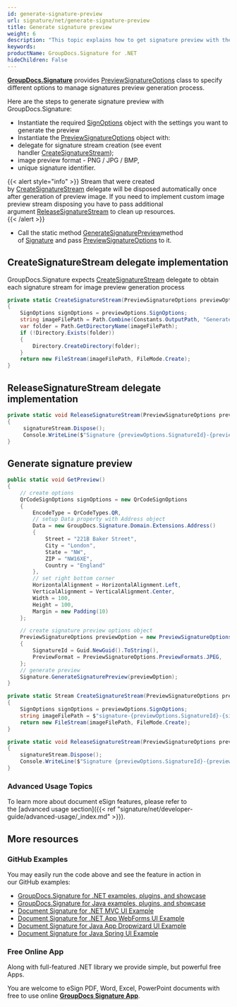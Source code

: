 ```yaml
---
id: generate-signature-preview
url: signature/net/generate-signature-preview
title: Generate signature preview
weight: 6
description: "This topic explains how to get signature preview with the SignOptions by GroupDocs.Signature API."
keywords: 
productName: GroupDocs.Signature for .NET
hideChildren: False
---
```

[**GroupDocs.Signature**](https://products.groupdocs.com/signature/net) provides [PreviewSignatureOptions](https://apireference.groupdocs.com/net/signature/groupdocs.signature.options/previewsignatureoptions) class to specify different options to manage signatures preview generation process.  
  
Here are the steps to generate signature preview with GroupDocs.Signature:

* Instantiate the required [SignOptions](https://apireference.groupdocs.com/net/signature/groupdocs.signature.options/signoptions) object with the settings you want to generate the preview
* Instantiate the [PreviewSignatureOptions](https://apireference.groupdocs.com/net/signature/groupdocs.signature.options/previewsignatureoptions) object with:
* delegate for signature stream creation (see event handler [CreateSignatureStream](https://apireference.groupdocs.com/net/signature/groupdocs.signature.options/createsignaturestream));
* image preview format - PNG / JPG / BMP,
* unique signature identifier.

{{< alert style="info" >}}
Stream that were created by [CreateSignatureStream](https://apireference.groupdocs.com/net/signature/groupdocs.signature.options/createsignaturestream) delegate will be disposed automatically once after generation of preview image. If you need to implement custom image preview stream disposing you have to pass additional argument [ReleaseSignatureStream](https://apireference.groupdocs.com/net/signature/groupdocs.signature.options/releasesignaturestream) to clean up resources.  
{{< /alert >}}
* Call the static method [GenerateSignaturePreview](https://apireference.groupdocs.com/net/signature/groupdocs.signature/signature/methods/generatesignaturepreview)method of [Signature](https://apireference.groupdocs.com/net/signature/groupdocs.signature/signature) and pass [PreviewSignatureOptions](https://apireference.groupdocs.com/net/signature/groupdocs.signature.options/previewsignatureoptions) to it.

## CreateSignatureStream delegate implementation

GroupDocs.Signature expects [CreateSignatureStream](https://apireference.groupdocs.com/net/signature/groupdocs.signature.options/createsignaturestream) delegate to obtain each signature stream for image preview generation process

```csharp
private static CreateSignatureStream(PreviewSignatureOptions previewOptions)
{
    SignOptions signOptions = previewOptions.SignOptions;
    string imageFilePath = Path.Combine(Constants.OutputPath, "GenerateSignaturePreview", $"signature-{previewOptions.SignatureId}-{signOptions.SignatureType}.jpg");
    var folder = Path.GetDirectoryName(imageFilePath);
    if (!Directory.Exists(folder))
    {
        Directory.CreateDirectory(folder);
    }
    return new FileStream(imageFilePath, FileMode.Create);
}
```

## ReleaseSignatureStream delegate implementation

```csharp
private static void ReleaseSignatureStream(PreviewSignatureOptions previewOptions, Stream signatureStream)
{
     signatureStream.Dispose();
     Console.WriteLine($"Signature {previewOptions.SignatureId}-{previewOptions.SignOptions.SignatureType} is ready for preview");
}
```

## Generate signature preview

```csharp
public static void GetPreview()
{
    // create options
    QrCodeSignOptions signOptions = new QrCodeSignOptions
    {
        EncodeType = QrCodeTypes.QR,
        // setup Data property with Address object
        Data = new GroupDocs.Signature.Domain.Extensions.Address()
        {
            Street = "221B Baker Street",
            City = "London",
            State = "NW",
            ZIP = "NW16XE",
            Country = "England"
        },
        // set right bottom corner
        HorizontalAlignment = HorizontalAlignment.Left,
        VerticalAlignment = VerticalAlignment.Center,
        Width = 100,
        Height = 100,
        Margin = new Padding(10)
    };

    // create signature preview options object
    PreviewSignatureOptions previewOption = new PreviewSignatureOptions(signOptions, CreateSignatureStream, ReleaseSignatureStream)
    {
        SignatureId = Guid.NewGuid().ToString(),
        PreviewFormat = PreviewSignatureOptions.PreviewFormats.JPEG,
    };
    // generate preview
    Signature.GenerateSignaturePreview(previewOption);
}

private static Stream CreateSignatureStream(PreviewSignatureOptions previewOptions)
{
    SignOptions signOptions = previewOptions.SignOptions;
    string imageFilePath = $"signature-{previewOptions.SignatureId}-{signOptions.SignatureType}.jpg";
    return new FileStream(imageFilePath, FileMode.Create);
}

private static void ReleaseSignatureStream(PreviewSignatureOptions previewOptions, Stream signatureStream)
{
    signatureStream.Dispose();
    Console.WriteLine($"Signature {previewOptions.SignatureId}-{previewOptions.SignOptions.SignatureType} is ready for preview");
}
```

### Advanced Usage Topics

To learn more about document eSign features, please refer to the [advanced usage section]({{< ref "signature/net/developer-guide/advanced-usage/_index.md" >}}).

## More resources

### GitHub Examples

You may easily run the code above and see the feature in action in our GitHub examples:

* [GroupDocs.Signature for .NET examples, plugins, and showcase](https://github.com/groupdocs-signature/GroupDocs.Signature-for-.NET)
* [GroupDocs.Signature for Java examples, plugins, and showcase](https://github.com/groupdocs-signature/GroupDocs.Signature-for-Java)
* [Document Signature for .NET MVC UI Example](https://github.com/groupdocs-signature/GroupDocs.Signature-for-.NET-MVC)
* [Document Signature for .NET App WebForms UI Example](https://github.com/groupdocs-signature/GroupDocs.Signature-for-.NET-WebForms)
* [Document Signature for Java App Dropwizard UI Example](https://github.com/groupdocs-signature/GroupDocs.Signature-for-Java-Dropwizard)
* [Document Signature for Java Spring UI Example](https://github.com/groupdocs-signature/GroupDocs.Signature-for-Java-Spring)

### Free Online App

Along with full-featured .NET library we provide simple, but powerful free Apps.

You are welcome to eSign PDF, Word, Excel, PowerPoint documents with free to use online **[GroupDocs Signature App](https://products.groupdocs.app/signature)**.
